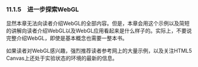 ### 11.1.5　进一步探索WebGL

显然本章无法向读者介绍WebGL的全部内容。但是，本章会用这个示例以及简短的讲解向读者介绍WebGL以及WebGL应用看起来是什么样子的。实际上，不要说完整介绍WebGL，即使是基本概念也需要一整本书。

如果读者对WebGL感兴趣，强烈推荐读者参考网上的大量示例，以及关注HTML5 Canvas上还处于实验状态的环境的最新的信息。

